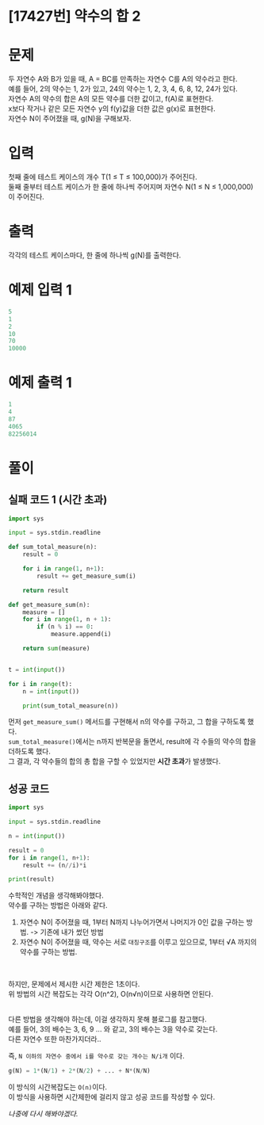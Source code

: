 # [17427번] 약수의 합 2

# 문제
두 자연수 A와 B가 있을 때, A = BC를 만족하는 자연수 C를 A의 약수라고 한다.  
예를 들어, 2의 약수는 1, 2가 있고, 24의 약수는 1, 2, 3, 4, 6, 8, 12, 24가 있다.  
자연수 A의 약수의 합은 A의 모든 약수를 더한 값이고, f(A)로 표현한다.  
x보다 작거나 같은 모든 자연수 y의 f(y)값을 더한 값은 g(x)로 표현한다.  
자연수 N이 주어졌을 때, g(N)을 구해보자.  

# 입력
첫째 줄에 테스트 케이스의 개수 T(1 ≤ T ≤ 100,000)가 주어진다.  
둘째 줄부터 테스트 케이스가 한 줄에 하나씩 주어지며 자연수 N(1 ≤ N ≤ 1,000,000)이 주어진다.

# 출력
각각의 테스트 케이스마다, 한 줄에 하나씩 g(N)를 출력한다.  

# 예제 입력 1
```python
5
1
2
10
70
10000
```  

# 예제 출력 1
```python
1
4
87
4065
82256014
```

# 풀이

## 실패 코드 1 (시간 초과)
```python
import sys

input = sys.stdin.readline

def sum_total_measure(n):
    result = 0

    for i in range(1, n+1):
        result += get_measure_sum(i)

    return result

def get_measure_sum(n):
    measure = []
    for i in range(1, n + 1):
        if (n % i) == 0:
            measure.append(i)

    return sum(measure)


t = int(input())

for i in range(t):
    n = int(input())

    print(sum_total_measure(n))
```  
먼저 `get_measure_sum()` 메서드를 구현해서 n의 약수를 구하고, 그 합을 구하도록 했다.  
`sum_total_measure()`에서는 n까지 반복문을 돌면서, result에 각 수들의 약수의 합을 더하도록 했다.  
그 결과, 각 약수들의 합의 총 합을 구할 수 있었지만 **시간 초과**가 발생했다.  

## 성공 코드
```python
import sys

input = sys.stdin.readline

n = int(input())

result = 0
for i in range(1, n+1):
    result += (n//i)*i

print(result)

```  
수학적인 개념을 생각해봐야했다.  
약수를 구하는 방법은 아래와 같다.  
1. 자연수 N이 주어졌을 때, 1부터 N까지 나누어가면서 나머지가 0인 값을 구하는 방법. -> 기존에 내가 썼던 방법  
2. 자연수 N이 주어졌을 때, 약수는 서로 `대칭구조`를 이루고 있으므로, 1부터 √A 까지의 약수를 구하는 방법.  
<br>

하지만, 문제에서 제시한 시간 제한은 1초이다.  
위 방법의 시간 복잡도는 각각 O(n^2), O(n√n)이므로 사용하면 안된다.  
<br>

다른 방법을 생각해야 하는데, 이걸 생각하지 못해 블로그를 참고했다.  
예를 들어, 3의 배수는 3, 6, 9 ... 와 같고, 3의 배수는 3을 약수로 갖는다.  
다른 자연수 또한 마찬가지더라..  

즉, `N 이하의 자연수 중에서 i를 약수로 갖는 개수는 N/i개` 이다.  
```python
g(N) = 1*(N/1) + 2*(N/2) + ... + N*(N/N)
```  
이 방식의 시간복잡도는 `O(n)`이다.  
이 방식을 사용하면 시간제한에 걸리지 않고 성공 코드를 작성할 수 있다.  

*나중에 다시 해봐야겠다.*  